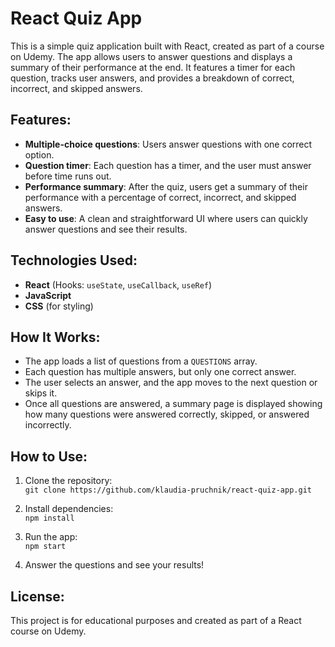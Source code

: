 # React Quiz App

This is a simple quiz application built with React, created as part of a course on Udemy. The app allows users to answer questions and displays a summary of their performance at the end. It features a timer for each question, tracks user answers, and provides a breakdown of correct, incorrect, and skipped answers.

## Features:
- **Multiple-choice questions**: Users answer questions with one correct option.
- **Question timer**: Each question has a timer, and the user must answer before time runs out.
- **Performance summary**: After the quiz, users get a summary of their performance with a percentage of correct, incorrect, and skipped answers.
- **Easy to use**: A clean and straightforward UI where users can quickly answer questions and see their results.

## Technologies Used:
- **React** (Hooks: `useState`, `useCallback`, `useRef`)
- **JavaScript**
- **CSS** (for styling)
  
## How It Works:
- The app loads a list of questions from a `QUESTIONS` array.
- Each question has multiple answers, but only one correct answer.
- The user selects an answer, and the app moves to the next question or skips it.
- Once all questions are answered, a summary page is displayed showing how many questions were answered correctly, skipped, or answered incorrectly.

## How to Use:
1. Clone the repository:  
   `git clone https://github.com/klaudia-pruchnik/react-quiz-app.git`
   
2. Install dependencies:  
   `npm install`
   
3. Run the app:  
   `npm start`

4. Answer the questions and see your results!

## License:
This project is for educational purposes and created as part of a React course on Udemy.
